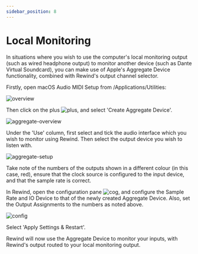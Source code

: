 ```yaml
---
sidebar_position: 8
---
```


# Local Monitoring

In situations where you wish to use the computer's local monitoring output (such as wired headphone output) to monitor another device (such as Dante Virtual Soundcard), you can make use of Apple's Aggregate Device functionality, combined with Rewind's output channel selector.

Firstly, open macOS Audio MIDI Setup from /Applications/Utilities:

![overview](/img/rewind/audiomidi-overview.png)


Then click on the plus ![plus](/img/rewind/audiomidi-plus.png), and select 'Create Aggregate Device'.

![aggregate-overview](/img/rewind/audiomidi-aggregate-overview.png)

Under the 'Use' column, first select and tick the audio interface which you wish to monitor using Rewind. Then select the output device you wish to listen with.

![aggregate-setup](/img/rewind/audiomidi-aggregate-setup.png)

Take note of the numbers of the outputs shown in a different colour (in this case, red), ensure that the clock source is configured to the input device, and that the sample rate is correct.

In Rewind, open the configuration pane ![cog](/img/rewind/ui-cog.png), and configure the Sample Rate and IO Device to that of the newly created Aggregate Device. Also, set the Output Assignments to the numbers as noted above.

![config](/img/rewind/ui-config.png)

Select 'Apply Settings & Restart'.

Rewind will now use the Aggregate Device to monitor your inputs, with Rewind's output routed to your local monitoring output.
